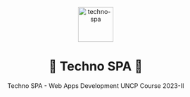 <p align="center">
  <a href="https://github.com/<repo-owner>/<repo-name>" title="Vite-app">
    <img src="https://www.clipartmax.com/png/middle/363-3638728_wind-icon-png-free-stock-blue-wind-icon.png" width="80px" alt="techno-spa"/>
  </a>
</p>
<h1 align="center">🌟 Techno SPA  🌟</h1>
<p align="center">Techno SPA - Web Apps Development UNCP Course 2023-II</p>


